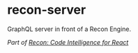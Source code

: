 recon-server
============

GraphQL server in front of a Recon Engine.

*Part of [Recon: Code Intelligence for React](github.com/lystable.recon)*
